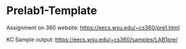 # Prelab1-Template

Assignment on 360 website: https://eecs.wsu.edu/~cs360/pre1.html

KC Sample output: https://eecs.wsu.edu/~cs360/samples/LAB1pre/
